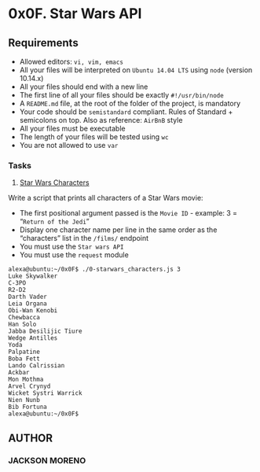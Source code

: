 # 0x0F. Star Wars API

## Requirements

+ Allowed editors: `vi, vim, emacs`
+ All your files will be interpreted on `Ubuntu 14.04 LTS` using `node` (version 10.14.x)
+ All your files should end with a new line
+ The first line of all your files should be exactly `#!/usr/bin/node`
+ A `README.md` file, at the root of the folder of the project, is mandatory
+ Your code should be `semistandard` compliant. Rules of Standard + semicolons on top. Also as reference: `AirBnB` style
+ All your files must be executable
+ The length of your files will be tested using `wc`
+ You are not allowed to use `var`

### Tasks

1. [Star Wars Characters](0-starwars_characters.js)

Write a script that prints all characters of a Star Wars movie:

+ The first positional argument passed is the `Movie ID` - example: 3 = “`Return of the Jedi`”
+ Display one character name per line in the same order as the “characters” list in the `/films/` endpoint
+ You must use the `Star wars API`
+ You must use the `request` module

```
alexa@ubuntu:~/0x0F$ ./0-starwars_characters.js 3
Luke Skywalker
C-3PO
R2-D2
Darth Vader
Leia Organa
Obi-Wan Kenobi
Chewbacca
Han Solo
Jabba Desilijic Tiure
Wedge Antilles
Yoda
Palpatine
Boba Fett
Lando Calrissian
Ackbar
Mon Mothma
Arvel Crynyd
Wicket Systri Warrick
Nien Nunb
Bib Fortuna
alexa@ubuntu:~/0x0F$ 
```

## AUTHOR

### JACKSON MORENO